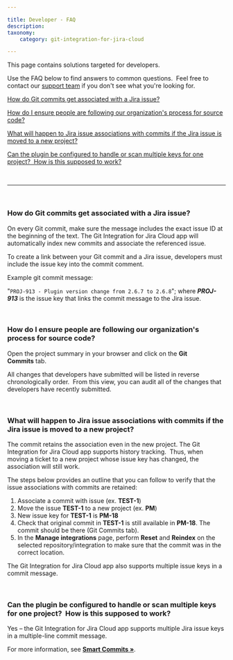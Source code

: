 ```yaml
---

title: Developer - FAQ
description:
taxonomy:
    category: git-integration-for-jira-cloud

---
```


This page contains solutions targeted for developers.

Use the FAQ below to find answers to common questions.  Feel free to contact our [support team](https://help.gitkraken.com/git-integration-for-jira-cloud/gij-cloud-contact-support/)  if you don't see what you're looking for.

[How do Git commits get associated with a Jira issue?](#how-do-git-commits-get-associated-with-a-jira-issue)

[How do I ensure people are following our organization's process for source code?](#how-do-i-ensure-people-are-following-our-organizations-process-for-source-code)

[What will happen to Jira issue associations with commits if the Jira issue is moved to a new project?](#what-will-happen-to-jira-issue-associations-with-commits-if-the-jira-issue-is-moved-to-a-new-project)

[Can the plugin be configured to handle or scan multiple keys for one project?  How is this supposed to work?](#can-the-plugin-be-configured-to-handle-or-scan-multiple-keys-for-one-project-how-is-this-supposed-to-work)

&nbsp;
* * *
&nbsp;

### How do Git commits get associated with a Jira issue?

On every Git commit, make sure the message includes the exact issue ID at the beginning of the text. The Git Integration for Jira Cloud app will automatically index new commits and associate the referenced issue.

To create a link between your Git commit and a Jira issue, developers must include the issue key into the commit comment.

Example git commit message:

"`PROJ-913 - Plugin version change from 2.6.7 to 2.6.8`"; where **_PROJ-913_** is the issue key that links the commit message to the Jira issue.

&nbsp;

### How do I ensure people are following our organization's process for source code?

Open the project summary in your browser and click on the **Git Commits** tab.

All changes that developers have submitted will be listed in reverse chronologically order.  From this view, you can audit all of the changes that developers have recently submitted.

&nbsp;

### What will happen to Jira issue associations with commits if the Jira issue is moved to a new project?

The commit retains the association even in the new project. The Git Integration for Jira Cloud app supports history tracking.  Thus, when moving a ticket to a new project whose issue key has changed, the association will still work.

The steps below provides an outline that you can follow to verify that the issue associations with commits are retained:

1.  Associate a commit with issue (ex. **TEST-1**)
2.  Move the issue **TEST-1** to a new project (ex. **PM**)
3.  New issue key for **TEST-1** is **PM-18**
4.  Check that original commit in **TEST-1** is still available in **PM-18**. The commit should be there (Git Commits tab).
5.  In the **Manage integrations** page, perform **Reset** and **Reindex** on the selected repository/integration to make sure that the commit was in the correct location.

The Git Integration for Jira Cloud app also supports multiple issue keys in a commit message.

&nbsp;

### Can the plugin be configured to handle or scan multiple keys for one project?  How is this supposed to work?

Yes – the Git Integration for Jira Cloud app supports multiple Jira issue keys in a multiple-line commit message.

For more information, see **[Smart Commits »](/git-integration-for-jira-cloud/smart-commits-gij-cloud)**.

